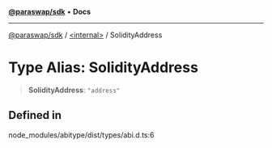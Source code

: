 [**@paraswap/sdk**](../../README.md) • **Docs**

***

[@paraswap/sdk](../../globals.md) / [\<internal\>](../README.md) / SolidityAddress

# Type Alias: SolidityAddress

> **SolidityAddress**: `"address"`

## Defined in

node\_modules/abitype/dist/types/abi.d.ts:6
